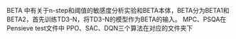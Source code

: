 BETA 中有关于n-step和阈值的敏感度分析实验和BETA本体，BETA分为BETA1和BETA2，首先训练TD3-N，将TD3-N的模型作为BETA的输入。
MPC、PSQA在Pensieve test文件中
PPO、SAC、DQN三个算法在对应的文件夹下
